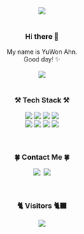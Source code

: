 <div align="center">
  <img src="https://capsule-render.vercel.app/api?type=waving&color=CFD6C9&height=250&text=YuWon%20Ahn&animation=twinkling&fontColor=353336&desc=Front-end%20web%20developer&descAlignY=60&fontAlignY=40" />
</div>

<br />

<div align="center">
  <h3>Hi there 👋</h3>
  <div>My name is YuWon Ahn.</div>
  <div>Good day! ✨</div>
  
</div>

<br />

<div align="center">
  <img src="https://github-readme-stats.vercel.app/api?username=Yu-Won&show_icons=true&title_color=B0BA8D&text_color=6C585B&icon_color=D0D3AA&border_color=F1E9D8" />
</div>

<br />

<h3 align="center">⚒ Tech Stack ⚒</h3>
<p align="center">
  <span><img src="https://img.shields.io/badge/HTML-E34F26?style=flat-square&logo=HTML5&logoColor=white"/><span>
  <img src="https://img.shields.io/badge/CSS-1572B6?style=flat-square&logo=CSS3&logoColor=white"/>
  <img src="https://img.shields.io/badge/JavaScript-F7DF1E?style=flat-square&logo=JavaScript&logoColor=white"/>
  <img src="https://img.shields.io/badge/TypeScript-3178C6?style=flat-square&logo=TypeScript&logoColor=white"/>
   <br />   
  <img src="https://img.shields.io/badge/React-61DAFB?style=flat-square&logo=React&logoColor=white"/>
  <img src="https://img.shields.io/badge/Redux-764ABC?style=flat-square&logo=Redux&logoColor=white"/>
  <img src="https://img.shields.io/badge/styled%20components-DB7093?style=flat-square&logo=styled-components&logoColor=white"/>
  <img src="https://img.shields.io/badge/React%20Router-CA4245?style=flat-square&logo=React%20Router&logoColor=white"/>
</p>

<br />

<h3 align="center">🍀 Contact Me 🍀</h3>
<p align="center">
  <a href="https://velog.io/@shallwedance"><img src="https://img.shields.io/badge/velog-11B48A?style=flat-square&logo=Vimeo&logoColor=white&link=https://velog.io/@shallwedance"/></a>&nbsp
  <a href="mailto:shallwedance0419@gmail.com"><img src="https://img.shields.io/badge/Gmail-d14836?style=flat-square&logo=Gmail&logoColor=white&link=shallwedance0419@gmail.com"/></a>
</p>

<br />

<h3 align="center">🐈 Visitors 🐈‍⬛</h3>
<div align="center">
  <a href="https://hits.seeyoufarm.com">
    <img src="https://hits.seeyoufarm.com/api/count/incr/badge.svg?url=https%3A%2F%2Fgithub.com%2FYu-Won%2Fhit-counter&count_bg=%23F1E9D8&title_bg=%23BEDDBF&icon=github.svg&icon_color=%23E7E7E7&title=hits&edge_flat=false"/>
  </a>
</div>
